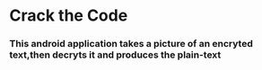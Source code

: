 # Crack the Code

### This android application takes a picture of an encryted text,then decryts it and produces the plain-text